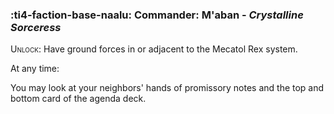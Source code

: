 ### :ti4-faction-base-naalu: **Commander**: M'aban - _Crystalline Sorceress_

<span style="font-variant:small-caps;">Unlock</span>: Have ground forces in or adjacent to the Mecatol Rex system.

At any time:

You may look at your neighbors' hands of promissory notes and the top and bottom card of the agenda deck.
